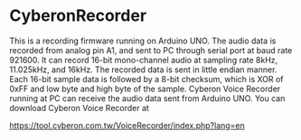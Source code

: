 # CyberonRecorder
This is a recording firmware running on Arduino UNO. The audio data is recorded from analog pin A1, and sent to PC through serial port at baud rate 921600. It can record 16-bit mono-channel audio at sampling rate 8kHz, 11.025kHz, and 16kHz. The recorded data is sent in little endian manner. Each 16-bit sample data is followed by a 8-bit checksum, which is XOR of 0xFF and low byte and high byte of the sample.
Cyberon Voice Recorder running at PC can receive the audio data sent from Arduino UNO. You can download Cyberon Voice Recorder at 

https://tool.cyberon.com.tw/VoiceRecorder/index.php?lang=en
